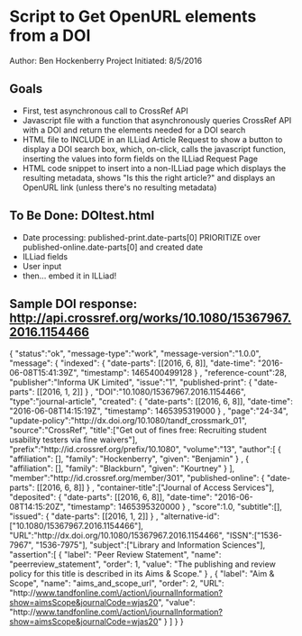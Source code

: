 # Script to Get OpenURL elements from a DOI
Author: Ben Hockenberry
Project Initiated: 8/5/2016

## Goals
 * First, test asynchronous call to CrossRef API
 * Javascript file with a function that asynchronously queries CrossRef API with a DOI and return the elements needed for a DOI search
 * HTML file to INCLUDE in an ILLiad Article Request to show a button to display a DOI search box, which, on-click, calls the javascript function, inserting the values into form fields on the ILLiad Request Page
 * HTML code snippet to insert into a non-ILLiad page which displays the resulting metadata, shows "Is this the right article?" and displays an OpenURL link (unless there's no resulting metadata)

 ## To Be Done: DOItest.html
 * Date processing:
	published-print.date-parts[0] PRIORITIZE over published-online.date-parts[0] and created date
 * ILLiad fields
 * User input
 * then... embed it in ILLiad!
 
## Sample DOI response: http://api.crossref.org/works/10.1080/15367967.2016.1154466
{
    "status":"ok",
    "message-type":"work",
    "message-version":"1.0.0",
    "message": {
        "indexed": {
            "date-parts": [[2016, 6, 8]], "date-time": "2016-06-08T15:41:39Z", "timestamp": 1465400499128
        }
        ,
        "reference-count":28,
        "publisher":"Informa UK Limited",
        "issue":"1",
        "published-print": {
            "date-parts": [[2016, 1, 2]]
        }
        ,
        "DOI":"10.1080\/15367967.2016.1154466",
        "type":"journal-article",
        "created": {
            "date-parts": [[2016, 6, 8]], "date-time": "2016-06-08T14:15:19Z", "timestamp": 1465395319000
        }
        ,
        "page":"24-34",
        "update-policy":"http:\/\/dx.doi.org\/10.1080\/tandf_crossmark_01",
        "source":"CrossRef",
        "title":["Get out of fines free: Recruiting student usability testers via fine waivers"],
        "prefix":"http:\/\/id.crossref.org\/prefix\/10.1080",
        "volume":"13",
        "author":[ {
            "affiliation": [], "family": "Hockenberry", "given": "Benjamin"
        }
        ,
        {
            "affiliation": [], "family": "Blackburn", "given": "Kourtney"
        }
        ],
        "member":"http:\/\/id.crossref.org\/member\/301",
        "published-online": {
            "date-parts": [[2016, 6, 8]]
        }
        ,
        "container-title":["Journal of Access Services"],
        "deposited": {
            "date-parts": [[2016, 6, 8]], "date-time": "2016-06-08T14:15:20Z", "timestamp": 1465395320000
        }
        ,
        "score":1.0,
        "subtitle":[],
        "issued": {
            "date-parts": [[2016, 1, 2]]
        }
        ,
        "alternative-id":["10.1080\/15367967.2016.1154466"],
        "URL":"http:\/\/dx.doi.org\/10.1080\/15367967.2016.1154466",
        "ISSN":["1536-7967",
        "1536-7975"],
        "subject":["Library and Information Sciences"],
        "assertion":[ {
            "label": "Peer Review Statement", "name": "peerreview_statement", "order": 1, "value": "The publishing and review policy for this title is described in its Aims & Scope."
        }
        ,
        {
            "label": "Aim & Scope", "name": "aims_and_scope_url", "order": 2, "URL": "http:\/\/www.tandfonline.com\/action\/journalInformation?show=aimsScope&journalCode=wjas20", "value": "http:\/\/www.tandfonline.com\/action\/journalInformation?show=aimsScope&journalCode=wjas20"
        }
        ]
    }
}


##